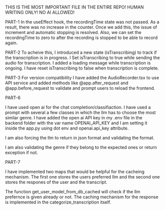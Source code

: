 THIS IS THE MOST IMPORTANT FILE IN THE ENTIRE REPO! HUMAN WRITING ONLY! NO AI ALLOWED!

PART-1 
In the useEffect hook, the recordingTime state was not passed. As a result, there was no increase in the counter. Once we add this, the issue of increment and automatic stopping is resolved. Also, we can set the recordingTime to zero to after the recording is stopped to be able to record again. 


PART-2
To acheive this, I introduced a new state (isTranscribing) to track if the transcription is in progress.
I Set isTranscribing to true while sending the audio for transcription. I added a loading message 
while transcription is ongoing. I have reset isTranscribing to false when transcription is complete.

PART-3
For version compatibility I have added the AudioRecorder.tsx to use API service and added methods like @app.after_request and @app.before_request to validate and prompt users to reload the frontend.


PART-6

I have used open ai for the chat completion/classifiaction. I have used a prompt with several a few classes in which the 
llm has to choose the most similar genre. I have added the open ai API key in my .env file in the backend folder with the
var name OPENAI_API_KEY and I am setting it inside the app.py using dot env and openai.api_key attribute.

I am also forcing the llm to return in json format and validating the format.

I am also validating the genre if they belong to the expected ones or return exception if not.


PART-7

I have implemented two maps that would be helpful for the cacheing mechanism. The first one stores the users preferred llm
and the second one stores the respones of the user and the transcript. 

The function get_user_model_from_db_cached will check if the llm prefernce is given already or not. The caching mechanism for the
response is implemented in the categorize_transcription itself. 